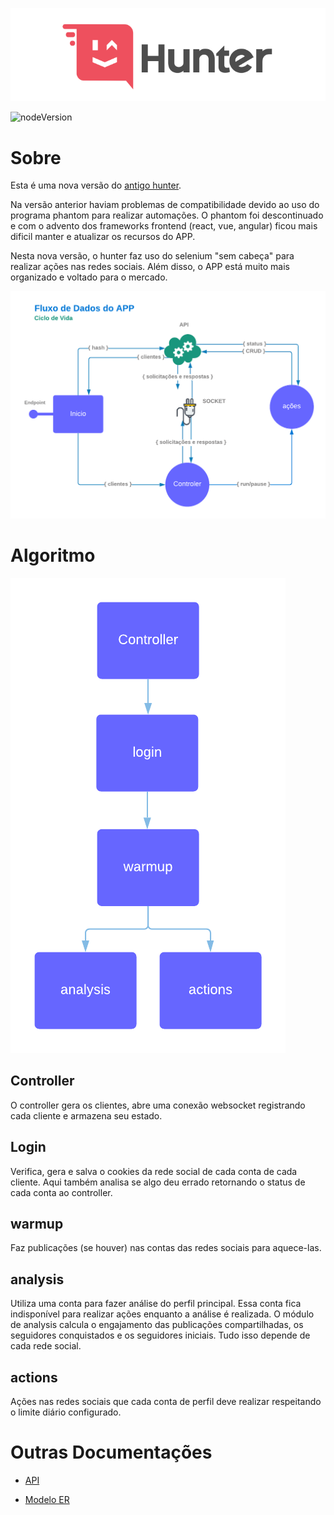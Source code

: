 ![hunterlogo](hunter.png)

![nodeVersion](https://img.shields.io/static/v1?label=node&message=%3E%3D%20v12.16.1&color=success&logo=node.js&logoColor=white)

# Sobre

Esta é uma nova versão do [antigo hunter](https://github.com/andrei-coelho/hunt).

Na versão anterior haviam problemas de compatibilidade devido ao uso do programa phantom para realizar automações. O phantom foi descontinuado e com o advento dos frameworks frontend (react, vue, angular) ficou mais dificil manter e atualizar os recursos do APP. 

Nesta nova versão, o hunter faz uso do selenium "sem cabeça" para realizar ações nas redes sociais. Além disso, o APP está muito mais organizado e voltado para o mercado.

![fluxo de dados](fluxo.png)

# Algoritmo

![Algoritmo](algoritmo.png)

## Controller
O controller gera os clientes, abre uma conexão websocket registrando cada cliente e armazena seu estado.

## Login
Verifica, gera e salva o cookies da rede social de cada conta de cada cliente. Aqui também analisa se algo deu errado retornando o status de cada conta ao controller.

## warmup
Faz publicações (se houver) nas contas das redes sociais para aquece-las.

## analysis
Utiliza uma conta para fazer análise do perfil principal. Essa conta fica indisponível para realizar ações enquanto a análise é realizada. O módulo de analysis calcula o engajamento das publicações compartilhadas, os seguidores conquistados e os seguidores iniciais. Tudo isso depende de cada rede social.

## actions
Ações nas redes sociais que cada conta de perfil deve realizar respeitando o limite diário configurado.

# Outras Documentações

- [API](https://github.com/andrei-coelho/hunter_api)

- [Modelo ER](https://github.com/andrei-coelho/hunter_api/tree/master/sql)